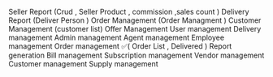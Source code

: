 Seller Report (Crud , Seller Product , commission ,sales count   )
Delivery Report (Deliver Person )
Order Management (Order Managment  )
Customer Management (customer list)
Offer Management 
User management
Delivery management
Admin management
Agent management
Employee management
Order management ✅(
    Order List , 
    Delivered
)
Report generation
Bill management
Subscription management
Vendor management
Customer management
Supply management